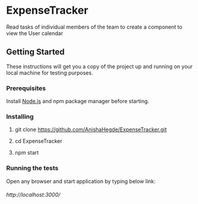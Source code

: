 # ExpenseTracker

Read tasks of individual members of the team to create a component to view the User calendar

## Getting Started

These instructions will get you a copy of the project up and running on your local machine for testing purposes.

### Prerequisites

Install [Node.js](https://nodejs.org/en/) and npm package manager before starting.

### Installing

1. git clone https://github.com/AnishaHegde/ExpenseTracker.git

2. cd ExpenseTracker

3. npm start

### Running the tests

Open any browser and start application by typing below link: 
###### http://localhost:3000/
